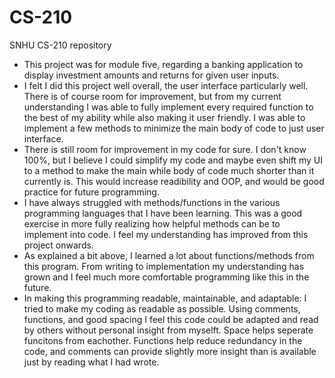 # CS-210
SNHU CS-210 repository

* This project was for module five, regarding a banking application to display investment amounts and returns for given user inputs.
* I felt I did this project well overall, the user interface particularly well. There is of course room for improvement, but from my current understanding I was able to fully implement every required function to the best of my ability while also making it user friendly. I was able to implement a few methods to minimize the main body of code to just user interface.
* There is still room for improvement in my code for sure. I don't know 100%, but I believe I could simplify my code and maybe even shift my UI to a method to make the main while body of code much shorter than it currently is. This would increase readibility and OOP, and would be good practice for future programming.
* I have always struggled with methods/functions in the various programming languages that I have been learning. This was a good exercise in more fully realizing how helpful methods can be to implement into code. I feel my understanding has improved from this project onwards.
* As explained a bit above, I learned a lot about functions/methods from this program. From writing to implementation my understanding has grown and I feel much more comfortable programming like this in the future.
* In making this programming readable, maintainable, and adaptable: I tried to make my coding as readable as possible. Using comments, functions, and good spacing I feel this code could be adapted and read by others without personal insight from myselft. Space helps seperate funcitons from eachother. Functions help reduce redundancy in the code, and comments can provide slightly more insight than is available just by reading what I had wrote.
